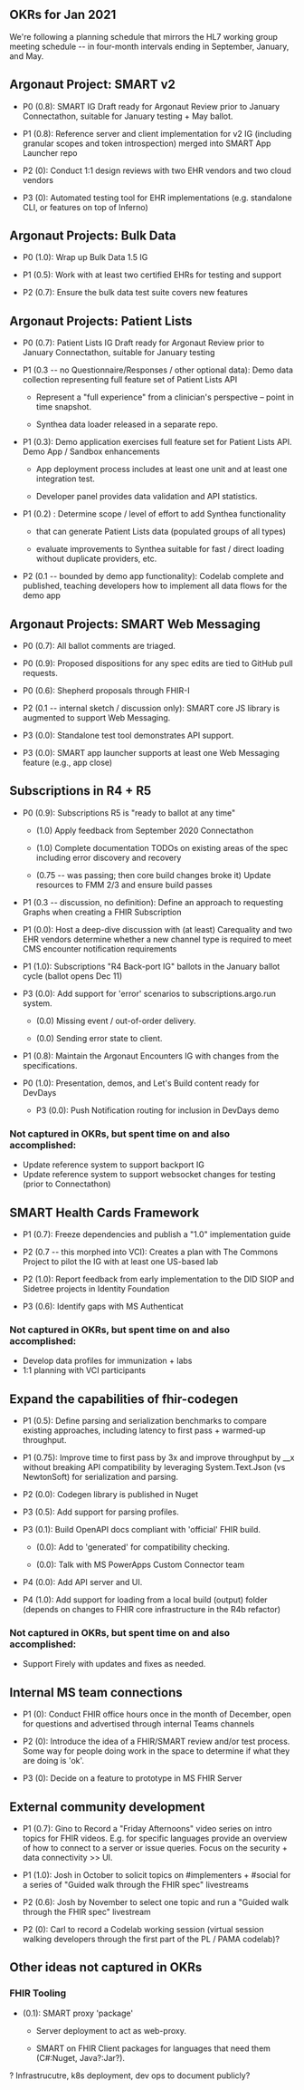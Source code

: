 ## OKRs for Jan 2021

We're following a planning schedule that mirrors the HL7 working group meeting schedule -- in four-month intervals ending in September, January, and May. 
 
## Argonaut Project: SMART v2 

* P0 (0.8): SMART IG Draft ready for Argonaut Review prior to January Connectathon, suitable for January testing + May ballot.

* P1 (0.8): Reference server and client implementation for v2 IG (including granular scopes and token introspection) merged into SMART App Launcher repo 

* P2 (0): Conduct 1:1 design reviews with two EHR vendors and two cloud vendors 

* P3 (0): Automated testing tool for EHR implementations (e.g. standalone CLI, or features on top of Inferno) 

 

## Argonaut Projects: Bulk Data 

* P0 (1.0): Wrap up Bulk Data 1.5 IG 

* P1 (0.5): Work with at least two certified EHRs for testing and support 

* P2 (0.7): Ensure the bulk data test suite covers new features 
 

## Argonaut Projects: Patient Lists

* P0 (0.7): Patient Lists IG Draft ready for Argonaut Review prior to January Connectathon, suitable for January testing 

* P1 (0.3 -- no Questionnaire/Responses / other optional data): Demo data collection representing full feature set of Patient Lists API

   * Represent a "full experience" from a clinician's perspective – point in time snapshot. 

   * Synthea data loader released in a separate repo.

* P1 (0.3): Demo application exercises full feature set for Patient Lists API.  Demo App / Sandbox enhancements 

  * App deployment process includes at least one unit and at least one integration test. 

  * Developer panel provides data validation and API statistics. 

* P1 (0.2) : Determine scope / level of effort to add Synthea functionality

  * that can generate Patient Lists data (populated groups of all types) 

  * evaluate improvements to Synthea suitable for fast / direct loading without duplicate providers, etc. 

* P2 (0.1 -- bounded by demo app functionality): Codelab complete and published, teaching developers how to implement all data flows for the demo app


## Argonaut Projects: SMART Web Messaging

* P0 (0.7): All ballot comments are triaged. 

* P0 (0.9): Proposed dispositions for any spec edits are tied to GitHub pull requests. 

* P0 (0.6): Shepherd proposals through FHIR-I 

* P2 (0.1 -- internal sketch / discussion only): SMART core JS library is augmented to support Web Messaging. 

* P3 (0.0): Standalone test tool demonstrates API support.

* P3 (0.0): SMART app launcher supports at least one Web Messaging feature (e.g., app close) 

 

## Subscriptions in R4 + R5

* P0 (0.9): Subscriptions R5 is "ready to ballot at any time" 

   * (1.0) Apply feedback from September 2020 Connectathon 

   * (1.0) Complete documentation TODOs on existing areas of the spec including error discovery and recovery 

   * (0.75 -- was passing; then core build changes broke it) Update resources to FMM 2/3 and ensure build passes

* P1 (0.3 -- discussion, no definition): Define an approach to requesting Graphs when creating a FHIR Subscription

* P1 (0.0): Host a deep-dive discussion with (at least) Carequality and two EHR vendors determine whether a new channel type is required to meet CMS encounter notification requirements 

* P1 (1.0): Subscriptions "R4 Back-port IG" ballots in the January ballot cycle (ballot opens Dec 11) 

* P3 (0.0): Add support for 'error' scenarios to subscriptions.argo.run system. 

  * (0.0) Missing event / out-of-order delivery. 

  * (0.0) Sending error state to client. 

* P1 (0.8): Maintain the Argonaut Encounters IG with changes from the specifications. 

* P0 (1.0): Presentation, demos, and Let's Build content ready for DevDays 

   * P3 (0.0): Push Notification routing for inclusion in DevDays demo 

### Not captured in OKRs, but spent time on and also accomplished:

* Update reference system to support backport IG
* Update reference system to support websocket changes for testing (prior to Connectathon)
 

## SMART Health Cards Framework 

* P1 (0.7): Freeze dependencies and publish a "1.0" implementation guide 

* P2 (0.7 -- this morphed into VCI): Creates a plan with The Commons Project to pilot the IG with at least one US-based lab 

* P2 (1.0): Report feedback from early implementation to the DID SIOP and Sidetree projects in Identity Foundation

* P3 (0.6): Identify gaps with MS Authenticat

### Not captured in OKRs, but spent time on and also accomplished:
* Develop data profiles for immunization + labs
* 1:1 planning with VCI participants
 

## Expand the capabilities of fhir-codegen 

* P1 (0.5): Define parsing and serialization benchmarks to compare existing approaches, including latency to first pass + warmed-up throughput. 

* P1 (0.75): Improve time to first pass by 3x and improve throughput by __x without breaking API compatibility by leveraging System.Text.Json (vs NewtonSoft) for serialization and parsing.

* P2 (0.0): Codegen library is published in Nuget 

* P3 (0.5): Add support for parsing profiles. 

* P3 (0.1): Build OpenAPI docs compliant with 'official' FHIR build. 

    * (0.0): Add to 'generated' for compatibility checking. 

    * (0.0): Talk with MS PowerApps Custom Connector team 

* P4 (0.0): Add API server and UI. 

* P4 (1.0): Add support for loading from a local build (output) folder (depends on changes to FHIR core infrastructure in the R4b refactor)

### Not captured in OKRs, but spent time on and also accomplished:

* Support Firely with updates and fixes as needed.
 

## Internal MS team connections 

* P1 (0): Conduct FHIR office hours once in the month of December, open for questions and advertised through internal Teams channels 

* P2 (0): Introduce the idea of a FHIR/SMART review and/or test process.  Some way for people doing work in the space to determine if what they are doing is 'ok'. 

* P3 (0): Decide on a feature to prototype in MS FHIR Server 


## External community development 

* P1 (0.7): Gino to Record a "Friday Afternoons" video series on intro topics for FHIR videos. E.g. for specific languages provide an overview of how to connect to a server or issue queries. Focus on the security + data connectivity >> UI. 

* P1 (1.0): Josh in October to solicit topics on #implementers + #social for a series of "Guided walk through the FHIR spec" livestreams 

* P2 (0.6): Josh by November to select one topic and run a "Guided walk through the FHIR spec" livestream 

* P2 (0): Carl to record a Codelab working session (virtual session walking developers through the first part of the PL / PAMA codelab)? 
 

## Other ideas not captured in OKRs

### FHIR Tooling 

* (0.1): SMART proxy 'package' 

  * Server deployment to act as web-proxy. 

  * SMART on FHIR Client packages for languages that need them (C#:Nuget, Java?:Jar?). 

? Infrastrucutre, k8s deployment, dev ops to document publicly? 
